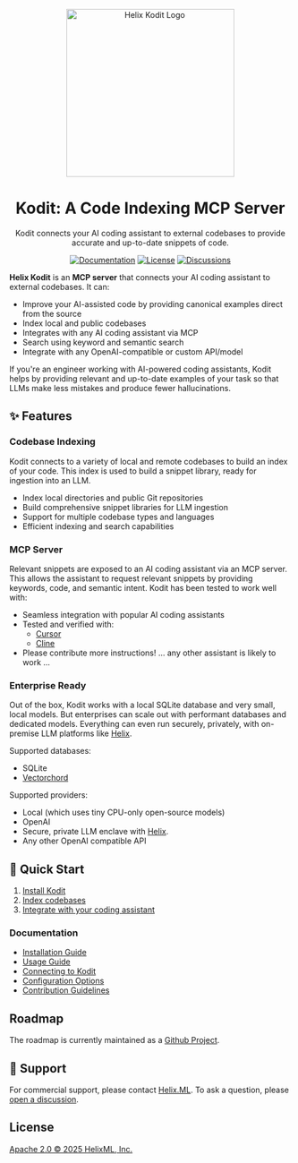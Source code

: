 <p align="center">
    <a href="https://docs.helix.ml/kodit/"><img src="https://docs.helix.ml/images/helix-kodit-logo.png" alt="Helix Kodit Logo" width="300"></a>
</p>

<h1 align="center">
Kodit: A Code Indexing MCP Server
</h1>

<p align="center">
Kodit connects your AI coding assistant to external codebases to provide accurate and up-to-date snippets of code.
</p>

<div align="center">

[![Documentation](https://img.shields.io/badge/Documentation-6B46C1?style=for-the-badge&logo=readthedocs&logoColor=white)](https://docs.helix.ml/kodit/)
[![License](https://img.shields.io/badge/License-Apache%202.0-blue.svg?style=for-the-badge)](./LICENSE)
[![Discussions](https://img.shields.io/badge/Discussions-181717?style=for-the-badge&logo=github&logoColor=white)](https://github.com/helixml/kodit/discussions)

</div>

**Helix Kodit** is an **MCP server** that connects your AI coding assistant to external codebases. It can:

- Improve your AI-assisted code by providing canonical examples direct from the source
- Index local and public codebases
- Integrates with any AI coding assistant via MCP
- Search using keyword and semantic search
- Integrate with any OpenAI-compatible or custom API/model

If you're an engineer working with AI-powered coding assistants, Kodit helps by
providing relevant and up-to-date examples of your task so that LLMs make less mistakes
and produce fewer hallucinations.

## ✨ Features

### Codebase Indexing

Kodit connects to a variety of local and remote codebases to build an index of your
code. This index is used to build a snippet library, ready for ingestion into an LLM.

- Index local directories and public Git repositories
- Build comprehensive snippet libraries for LLM ingestion
- Support for multiple codebase types and languages
- Efficient indexing and search capabilities

### MCP Server

Relevant snippets are exposed to an AI coding assistant via an MCP server. This allows
the assistant to request relevant snippets by providing keywords, code, and semantic
intent. Kodit has been tested to work well with:

- Seamless integration with popular AI coding assistants
- Tested and verified with:
  - [Cursor](https://docs.helix.ml/kodit/#integration-with-cursor)
  - [Cline](https://docs.helix.ml/kodit/#integration-with-cline)
- Please contribute more instructions! ... any other assistant is likely to work ...

### Enterprise Ready

Out of the box, Kodit works with a local SQLite database and very small, local models.
But enterprises can scale out with performant databases and dedicated models. Everything
can even run securely, privately, with on-premise LLM platforms like
[Helix](https://helix.ml).

Supported databases:

- SQLite
- [Vectorchord](https://github.com/tensorchord/VectorChord)

Supported providers:

- Local (which uses tiny CPU-only open-source models)
- OpenAI
- Secure, private LLM enclave with [Helix](https://helix.ml).
- Any other OpenAI compatible API

## 🚀 Quick Start

1. [Install Kodit](https://docs.helix.ml/kodit/#installation)
2. [Index codebases](https://docs.helix.ml/kodit/#quick-start)
3. [Integrate with your coding assistant](https://docs.helix.ml/kodit/#integrating-kodit-with-coding-assistants)

### Documentation

- [Installation Guide](https://docs.helix.ml/kodit/#installation)
- [Usage Guide](https://docs.helix.ml/kodit/#quick-start)
- [Connecting to Kodit](https://docs.helix.ml/kodit/#integrating-kodit-with-coding-assistants)
- [Configuration Options](https://docs.helix.ml/kodit/#configuring-kodit)
- [Contribution Guidelines](.github/CONTRIBUTING.md)

## Roadmap

The roadmap is currently maintained as a [Github Project](https://github.com/orgs/helixml/projects/4).

## 💬 Support

For commercial support, please contact [Helix.ML](founders@helix.ml). To ask a question,
please [open a discussion](https://github.com/helixml/kodit/discussions).

## License

[Apache 2.0 © 2025 HelixML, Inc.](./LICENSE)
